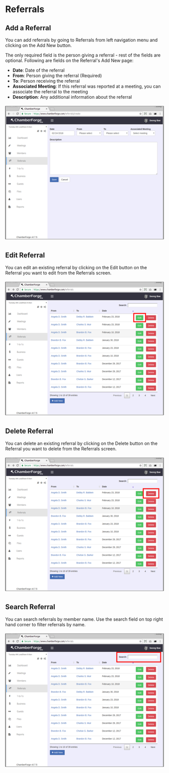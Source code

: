 # Referrals

## Add a Referral

You can add referrals by going to Referrals from left navigation menu and clicking on the Add New button.

The only required field is the person giving a referral - rest of the fields are optional.  Following are fields on the Referral's Add New page:

- **Date**: Date of the referral
- **From**: Person giving the referral (Required)
- **To**: Person receiving the referral
- **Associated Meeting**: If this referral was reported at a meeting, you can associate the referral to the meeting
- **Description**:  Any additional information about the referral

![Add a referral](images/rf-01-add-referral.png)

## Edit Referral

You can edit an existing referral by clicking on the Edit button on the Referral you want to edit from the Referrals screen.

![Edit Referral](images/rf-02-edit-referral.png)

## Delete Referral

You can delete an existing referral by clicking on the Delete button on the Referral you want to delete from the Referrals screen. 

![Delete Referral](images/rf-03-delete-referral.png)

## Search Referral

You can search referrals by member name.  Use the search field on top right hand corner to filter referrals by name.

![Delete Referral](images/rf-04-search-referral.png)
